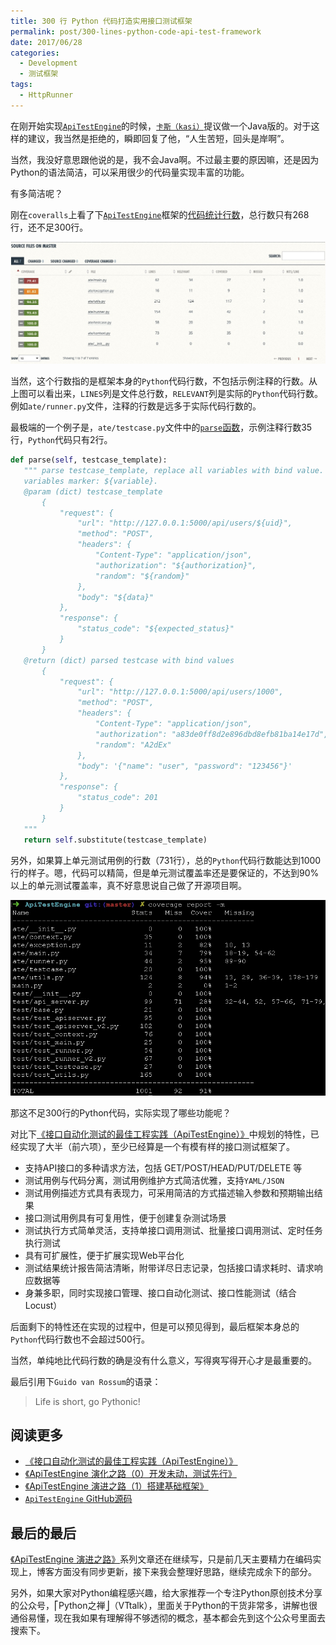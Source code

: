 ```yaml
---
title: 300 行 Python 代码打造实用接口测试框架
permalink: post/300-lines-python-code-api-test-framework
date: 2017/06/28
categories:
  - Development
  - 测试框架
tags:
  - HttpRunner
---
```


在刚开始实现[`ApiTestEngine`][ApiTestEngine]的时候，[`卡斯（kasi）`][kasi]提议做一个Java版的。对于这样的建议，我当然是拒绝的，瞬即回复了他，“人生苦短，回头是岸啊”。

当然，我没好意思跟他说的是，我不会Java啊。不过最主要的原因嘛，还是因为Python的语法简洁，可以采用很少的代码量实现丰富的功能。

有多简洁呢？

刚在`coveralls`上看了下[`ApiTestEngine`][ApiTestEngine]框架的[代码统计行数][ApiTestEngine-coveralls]，总行数只有268行，还不足300行。

![](../images/ApiTestEngine-stat-ate.jpg)

当然，这个行数指的是框架本身的`Python`代码行数，不包括示例注释的行数。从上图可以看出来，`LINES`列是文件总行数，`RELEVANT`列是实际的`Python`代码行数。例如`ate/runner.py`文件，注释的行数是远多于实际代码行数的。

最极端的一个例子是，`ate/testcase.py`文件中的[`parse`函数][testcase-parse]，示例注释行数35行，`Python`代码只有2行。

```python
def parse(self, testcase_template):
   """ parse testcase_template, replace all variables with bind value.
   variables marker: ${variable}.
   @param (dict) testcase_template
       {
           "request": {
               "url": "http://127.0.0.1:5000/api/users/${uid}",
               "method": "POST",
               "headers": {
                   "Content-Type": "application/json",
                   "authorization": "${authorization}",
                   "random": "${random}"
               },
               "body": "${data}"
           },
           "response": {
               "status_code": "${expected_status}"
           }
       }
   @return (dict) parsed testcase with bind values
       {
           "request": {
               "url": "http://127.0.0.1:5000/api/users/1000",
               "method": "POST",
               "headers": {
                   "Content-Type": "application/json",
                   "authorization": "a83de0ff8d2e896dbd8efb81ba14e17d",
                   "random": "A2dEx"
               },
               "body": '{"name": "user", "password": "123456"}'
           },
           "response": {
               "status_code": 201
           }
       }
   """
   return self.substitute(testcase_template)
```

另外，如果算上单元测试用例的行数（731行），总的`Python`代码行数能达到1000行的样子。嗯，代码可以精简，但是单元测试覆盖率还是要保证的，不达到90%以上的单元测试覆盖率，真不好意思说自己做了开源项目啊。

![](../images/ApiTestEngine-stat-all.jpg)

那这不足300行的Python代码，实际实现了哪些功能呢？

对比下[《接口自动化测试的最佳工程实践（ApiTestEngine）》][ApiTestEngine-Intro]中规划的特性，已经实现了大半（前六项），至少已经算是一个有模有样的接口测试框架了。

- 支持API接口的多种请求方法，包括 GET/POST/HEAD/PUT/DELETE 等
- 测试用例与代码分离，测试用例维护方式简洁优雅，支持`YAML/JSON`
- 测试用例描述方式具有表现力，可采用简洁的方式描述输入参数和预期输出结果
- 接口测试用例具有可复用性，便于创建复杂测试场景
- 测试执行方式简单灵活，支持单接口调用测试、批量接口调用测试、定时任务执行测试
- 具有可扩展性，便于扩展实现Web平台化
- 测试结果统计报告简洁清晰，附带详尽日志记录，包括接口请求耗时、请求响应数据等
- 身兼多职，同时实现接口管理、接口自动化测试、接口性能测试（结合Locust）

后面剩下的特性还在实现的过程中，但是可以预见得到，最后框架本身总的`Python`代码行数也不会超过500行。

当然，单纯地比代码行数的确是没有什么意义，写得爽写得开心才是最重要的。

最后引用下`Guido van Rossum`的语录：

> Life is short, go Pythonic!

## 阅读更多

- [《接口自动化测试的最佳工程实践（ApiTestEngine）》][ApiTestEngine-Intro]
- [《ApiTestEngine 演化之路（0）开发未动，测试先行》][ApiTestEngine-dev-0]
- [《ApiTestEngine 演进之路（1）搭建基础框架》][ApiTestEngine-dev-1]
- [`ApiTestEngine` GitHub源码][ApiTestEngine]

## 最后的最后

[《ApiTestEngine 演进之路》][ApiTestEngine-series]系列文章还在继续写，只是前几天主要精力在编码实现上，博客方面没有同步更新，接下来我会整理好思路，继续完成余下的部分。

另外，如果大家对Python编程感兴趣，给大家推荐一个专注Python原创技术分享的公众号，⎡Python之禅⎦（VTtalk），里面关于Python的干货非常多，讲解也很通俗易懂，现在我如果有理解得不够透彻的概念，基本都会先到这个公众号里面去搜索下。


[kasi]: https://testerhome.com/kasi
[ApiTestEngine]: https://github.com/debugtalk/ApiTestEngine
[testcase-parse]: https://github.com/debugtalk/ApiTestEngine/blob/master/ate/testcase.py
[ApiTestEngine-Intro]: https://debugtalk.com/post/ApiTestEngine-api-test-best-practice/
[ApiTestEngine-dev-0]: https://debugtalk.com/post/ApiTestEngine-0-setup-CI-test/
[ApiTestEngine-dev-1]: https://debugtalk.com/post/ApiTestEngine-1-setup-basic-framework/
[ApiTestEngine-coveralls]: https://coveralls.io/github/debugtalk/ApiTestEngine?branch=master
[ApiTestEngine-series]: https://debugtalk.com/tags/ApiTestEngine
